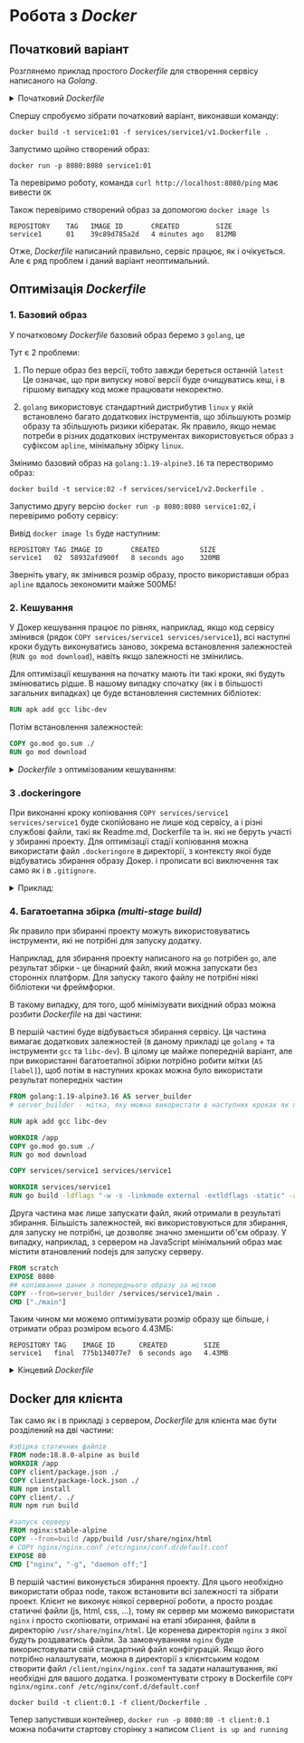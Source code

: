 #  Робота з *Docker*

## Початковий варіант

Розглянемо приклад простого *Dockerfile* для створення сервісу написаного на *Golang*.

<details>
  <summary>Початковий <i>Dockerfile</i></summary>

```Dockerfile
# Початковий образ
FROM golang

# Встановлення робочої директорії
WORKDIR /app

# Копіювання коду
COPY go.mod go.sum ./
COPY services/service1 services/service1

# Встановлення залежностей
RUN go mod download

# Встановлення додаткових системних бібліотек та інструментів
RUN apk add gcc libc-dev

# Збирання коду
WORKDIR services/service1
RUN go build -ldflags "-w -s -linkmode external -extldflags -static" -a main.go

# Відкиття порту
EXPOSE 8080

# Точка входу в додаток
CMD ["./main"]
```
</details>

Спершу спробуємо зібрати початковий варіант, виконавши команду:

`docker build -t service1:01 -f services/service1/v1.Dockerfile .`

Запустимо щойно створений образ:

`docker run -p 8080:8080 service1:01`

Та перевіримо роботу, команда `curl http://localhost:8080/ping` має вивести `OK`

Також перевіримо створений образ за допомогою `docker image ls`

```
REPOSITORY    TAG   IMAGE ID       CREATED         SIZE
service1      01    39c89d785a2d   4 minutes ago   812MB
```

Отже, *Dockerfile* написаний правильно, сервіс працює, як і очікується. Але є ряд проблем і даний варіант неоптимальний.

## Оптимізація *Dockerfile*

### 1. Базовий образ

У початковому *Dockerfile* базовий образ беремо з `golang`, це 

Тут є 2 проблеми: 
1) По перше образ без версії, тобто завжди береться останній `latest`
Це означає, що при випуску нової версії буде очищуватись кеш, і в гіршому випадку код може працювати некоректно.

2) `golang` використовує стандартний дистрибутив `linux` у якій встановлено багато додаткових інструментів,
що збільшують розмір образу та збільшують ризики кібератак. Як правило,
якщо немає потреби в різних додаткових інструментах використовується образ з суфіксом `apline`, мінімальну збірку `linux`.

Змінимо базовий образ на `golang:1.19-alpine3.16` та перестворимо образ:

`docker build -t service:02 -f services/service1/v2.Dockerfile .`

Запустимо другу версію `docker run -p 8080:8080 service1:02`, і перевіримо роботу сервісу:

Вивід `docker image ls` буде наступним:

```
REPOSITORY TAG IMAGE ID       CREATED          SIZE
service1   02  58932afd900f   8 seconds ago    320MB
```

Зверніть увагу, як змінився розмір образу, просто використавши образ `apline` вдалось зекономити майже 500МБ! 

### 2. Кешування

У Докер кешування працює по рівнях, наприклад, якщо код сервісу змінився (рядок `COPY services/service1 services/service1`),
всі наступні кроки будуть виконуватись заново, зокрема встановлення залежностей (`RUN go mod download`),
навіть якщо залежності не змінились.

Для оптимізації кешування на початку мають іти такі кроки, які будуть змінюватись рідше.
В нашому випадку спочатку (як і в більшості загальних випадках) це буде встановлення системних бібліотек:

```Dockerfile
RUN apk add gcc libc-dev
```

Потім встановлення залежностей:

```Dockerfile
COPY go.mod go.sum ./
RUN go mod download
```


<details>
<summary><i>Dockerfile</i> з оптимізованим кешуванням:</summary>

```Dockerfile
# Початковий образ
FROM golang:1.19-alpine3.16

# Встановлення додаткових системних бібліотек та інструментів
RUN apk add gcc libc-dev

# Встановлення робочої директорії
WORKDIR /app

# Встановлення залежностей
COPY go.mod go.sum ./
RUN go mod download

# Копіювання коду
COPY services/service1 services/service1

# Збирання коду
WORKDIR services/service1
RUN go build -ldflags "-w -s -linkmode external -extldflags -static" -a main.go

# Відкиття порту
EXPOSE 8080

# Точка входу в додаток
CMD ["./main"]
```
</details>

### 3 .dockeringore

При виконанні кроку копіювання `COPY services/service1 services/service1` буде скопійовано не лише код сервісу,
а і різні службові файли, такі як Readme.md, Dockerfile та ін. які не беруть участі у збиранні проекту.
Для оптимізації стадії копіювання можна використати файл `.dockeringore` в директорії, з контексту якої буде відбуватись збирання образу Докер.
і прописати всі виключення так само як і в `.gitignore`.

<details>
    <summary>Приклад:</summary>

```.dockerignore
*.md
services/*/Dockerfile
```
</details>

### 4. Багатоетапна збірка *(multi-stage build)*

Як правило при збиранні проекту можуть використовуватись інструменти, які не потрібні для запуску додатку.

Наприклад, для збирання проекту написаного на `go` потрібен `go`, але результат збірки - це бінарний файл,
який можна запускати без сторонніх платформ. Для запуску такого файлу не потрібні ніякі бібліотеки чи фреймфорки.

В такому випадку, для того, щоб мінімізувати вихідний образ можна розбити *Dockerfile* на дві частини:

В першій частині буде відбувається збирання сервісу.
Ця частина вимагає додаткових залежностей (в даному прикладі це `golang` + та інструменти `gcc` та `libc-dev`).
В цілому це майже попередній варіант, але при використанні багатоетапної збірки потрібно робити мітки (`AS [label]`),
щоб потім в наступних кроках можна було використати результат попередніх частин

```Dockerfile
FROM golang:1.19-alpine3.16 AS server_builder
# server_builder - мітка, яку можна використати в наступних кроках як посилання на першу частину образу

RUN apk add gcc libc-dev

WORKDIR /app
COPY go.mod go.sum ./
RUN go mod download

COPY services/service1 services/service1

WORKDIR services/service1
RUN go build -ldflags "-w -s -linkmode external -extldflags -static" -a main.go
```

Друга частина має лише запускати файл, який отримали в результаті збирання.
Більшість залежностей, які використовуються для збирання, для запуску не потрібні, це дозволяє значно зменшити об'єм образу. 
У випадку, наприклад, з сервером на JavaScript мінімальний образ має містити втановлений nodejs для запуску серверу.

```Dockerfile
FROM scratch
EXPOSE 8080
## копіювання даних з попереднього образу за міткою
COPY --from=server_builder /services/service1/main . 
CMD ["./main"]
```

Таким чином ми можемо оптимізувати розмір образу ще більше, і отримати образ розміром всього 4.43МБ:

```
REPOSITORY TAG    IMAGE ID      CREATED         SIZE
service1   final  775b134077e7  6 seconds ago   4.43MB
```

<details>
<summary>Кінцевий <i>Dockerfile</i></summary>

```Dockerfile
FROM golang:1.19-alpine3.16 AS server_builder

RUN apk add gcc libc-dev

WORKDIR /app
COPY go.mod go.sum ./
RUN go mod download

COPY services/service1 services/service1

WORKDIR services/service1
RUN go build -ldflags "-w -s -linkmode external -extldflags -static" -a main.go

FROM scratch
EXPOSE 8080
COPY --from=server_builder /services/service1/main .
CMD ["./main"]
```
</details>

## Docker для клієнта

Так само як і в прикладі з сервером, *Dockerfile* для клієнта має бути розділений на дві частини:

```Dockerfile
#збірка статичних файлів
FROM node:18.8.0-alpine as build
WORKDIR /app
COPY client/package.json ./
COPY client/package-lock.json ./
RUN npm install
COPY client/. ./
RUN npm run build

#запуск серверу
FROM nginx:stable-alpine
COPY --from=build /app/build /usr/share/nginx/html
# COPY nginx/nginx.conf /etc/nginx/conf.d/default.conf
EXPOSE 80
CMD ["nginx", "-g", "daemon off;"]
```

В першій частині виконується збирання проекту. Для цього необхідно використати образ node, також встановити всі залежності та зібрати проект.
Клієнт не виконує ніякої серверної роботи, а просто роздає статичні файли (js, html, css, ...),
тому як сервер ми можемо використати `nginx` і просто скопіювати, отримані на етапі збирання, файли в директорію `/usr/share/nginx/html`.
Це коренева директорія `nginx` з якої будуть роздаватись файли.
За замовчуванням `nginx` буде використовувати свій стандартний файл конфігурацій.
Якщо його потрібно налаштувати, можна в директорії з клієнтським кодом створити файл `/client/nginx/nginx.conf` та задати налаштування,
які необхідні для вашого додатка. І розкоментувати строку в Dockerfile `COPY nginx/nginx.conf /etc/nginx/conf.d/default.conf`

`docker build -t client:0.1 -f client/Dockerfile .`

Тепер запустивши контейнер, `docker run -p 8080:80 -t client:0.1` можна побачити стартову сторінку з написом `Client is up and running`
